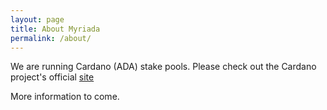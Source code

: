 ```yaml
---
layout: page
title: About Myriada
permalink: /about/
---
```


We are running Cardano (ADA) stake pools. Please check out the Cardano project's official [site](https://www.cardano.org/en/home/)

More information to come.
